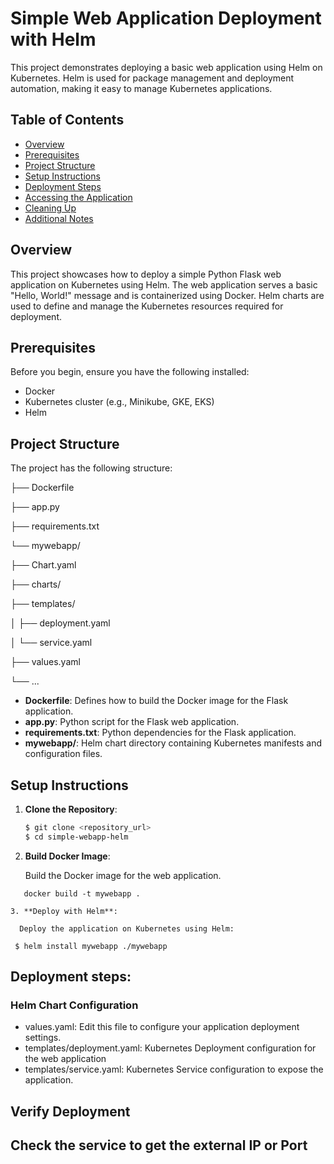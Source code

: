 # Simple Web Application Deployment with Helm

This project demonstrates deploying a basic web application using Helm on Kubernetes. Helm is used for package management and deployment automation, making it easy to manage Kubernetes applications.

## Table of Contents

- [Overview](#overview)
- [Prerequisites](#prerequisites)
- [Project Structure](#project-structure)
- [Setup Instructions](#setup-instructions)
- [Deployment Steps](#deployment-steps)
- [Accessing the Application](#accessing-the-application)
- [Cleaning Up](#cleaning-up)
- [Additional Notes](#additional-notes)

## Overview

This project showcases how to deploy a simple Python Flask web application on Kubernetes using Helm. The web application serves a basic "Hello, World!" message and is containerized using Docker. Helm charts are used to define and manage the Kubernetes resources required for deployment.

## Prerequisites

Before you begin, ensure you have the following installed:

- Docker
- Kubernetes cluster (e.g., Minikube, GKE, EKS)
- Helm

## Project Structure

The project has the following structure:


├── Dockerfile

├── app.py

├── requirements.txt

└── mywebapp/

├── Chart.yaml

├── charts/

├── templates/

│ ├── deployment.yaml

│ └── service.yaml

├── values.yaml

└── 
...


- **Dockerfile**: Defines how to build the Docker image for the Flask application.
- **app.py**: Python script for the Flask web application.
- **requirements.txt**: Python dependencies for the Flask application.
- **mywebapp/**: Helm chart directory containing Kubernetes manifests and configuration files.

## Setup Instructions

1. **Clone the Repository**:

   ```bash
   $ git clone <repository_url>
   $ cd simple-webapp-helm

2. **Build Docker Image**:
    
    Build the Docker image for the web application.
  
  ```
     docker build -t mywebapp .

3. **Deploy with Helm**:

    Deploy the application on Kubernetes using Helm:

   ```
     $ helm install mywebapp ./mywebapp


## Deployment steps:

### Helm Chart Configuration

- values.yaml: Edit this file to configure your application deployment settings.
- templates/deployment.yaml: Kubernetes Deployment configuration for the web application
- templates/service.yaml: Kubernetes Service configuration to expose the application.

## Verify Deployment

## Check the service to get the external IP or Port
      


